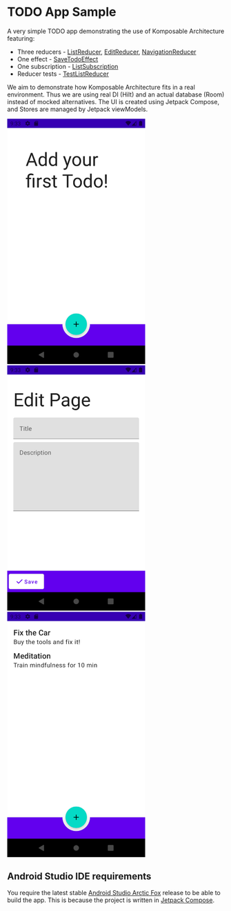 # TODO App Sample
A very simple TODO app demonstrating the use of Komposable Architecture featuring:

- Three reducers - [ListReducer](src/main/java/com/toggl/komposable/sample/todo/list/ListReducer.kt), [EditReducer](src/main/java/com/toggl/komposable/sample/todo/edit/EditReducer.kt), [NavigationReducer](src/main/java/com/toggl/komposable/sample/todo/NavigationReducer.kt)
- One effect - [SaveTodoEffect](src/main/java/com/toggl/komposable/sample/todo/edit/EditReducer.kt#L32)
- One subscription - [ListSubscription](src/main/java/com/toggl/komposable/sample/todo/list/ListSubscription.kt)
- Reducer tests - [TestListReducer](src/test/java/com/toggl/komposable/sample/todo/TestListReducer.kt)

We aim to demonstrate how Komposable Architecture fits in a real environment. Thus we are using real DI (Hilt) and an actual database (Room) instead of mocked alternatives. The UI is created using Jetpack Compose, and Stores are managed by Jetpack viewModels. 

<img src="screenshots/empty.png" width=320 />

<img src="screenshots/edit.png" width=320 />

<img src="screenshots/list.png" width=320 />

## Android Studio IDE requirements

You require the latest stable [Android Studio Arctic Fox](https://developer.android.com/studio/#downloads) release to be able to build the app. This is because the project is written in [Jetpack Compose](https://developer.android.com/jetpack/compose).